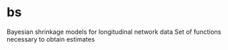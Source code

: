 # bs
Bayesian shrinkage models for longitudinal network data
Set of functions necessary to obtain estimates
